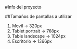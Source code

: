 #Info del proyecto

##Tamaños de pantallas a utilizar

1. Movil -> 320px
2. Tablet portrait -> 768px
3. Table landscape -> 1024px
4. Escritorio -> 1366px